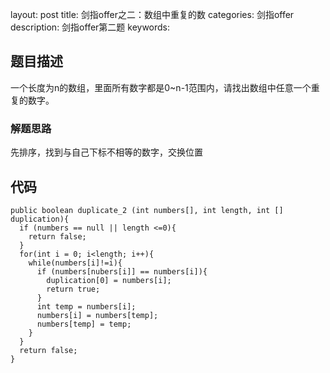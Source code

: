 layout: post
title:  剑指offer之二：数组中重复的数
categories: 剑指offer
description: 剑指offer第二题
keywords: 

## 题目描述

一个长度为n的数组，里面所有数字都是0~n-1范围内，请找出数组中任意一个重复的数字。

### 解题思路

先排序，找到与自己下标不相等的数字，交换位置

## 代码



	public boolean duplicate_2 (int numbers[], int length, int [] duplication){
	  if (numbers == null || length <=0){
	    return false;
	  }
	  for(int i = 0; i<length; i++){
	    while(numbers[i]!=i){
	      if (numbers[nubers[i]] == numbers[i]){
	        duplication[0] = numbers[i];
	        return true;
	      }
	      int temp = numbers[i];
	      numbers[i] = numbers[temp];
	      numbers[temp] = temp;      
	    }
	  }
	  return false;  
	}
